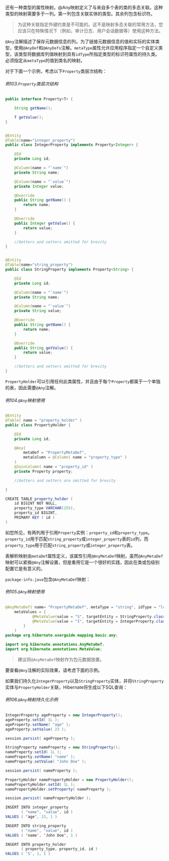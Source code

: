 还有一种类型的属性映射。@Any映射定义了与来自多个表的类的多态关联。这种类型的映射需要多于一列。第一列包含关联实体的类型。其余列包含标识符。

> 为这种关联指定外键约束是不可能的。这不是映射多态关联的常用方法，您应该只在特殊情况下（例如，审计日志、用户会话数据等）使用这种方法。

`@Any`注解描述了保存元数据信息的列。为了链接元数据信息的值和实际的实体类型，使用`@AnyDef`和`@AnyDefs`注解。`metaType`属性允许应用程序指定一个自定义类型，该类型将数据库列值映射到具有`idType`所指定类型的标识符属性的持久类。必须指定从`metaType`的值到类名的映射。

对于下面一个示例，考虑以下`Property`类层次结构：

###### 例103.`Property`类层次结构

```java
public interface Property<T> {

    String getName();

    T getValue();
}


@Entity
@Table(name="integer_property")
public class IntegerProperty implements Property<Integer> {

    @Id
    private Long id;

    @Column(name = "`name`")
    private String name;

    @Column(name = "`value`")
    private Integer value;

    @Override
    public String getName() {
        return name;
    }

    @Override
    public Integer getValue() {
        return value;
    }

    //Getters and setters omitted for brevity
}


@Entity
@Table(name="string_property")
public class StringProperty implements Property<String> {

    @Id
    private Long id;

    @Column(name = "`name`")
    private String name;

    @Column(name = "`value`")
    private String value;

    @Override
    public String getName() {
        return name;
    }

    @Override
    public String getValue() {
        return value;
    }

    //Getters and setters omitted for brevity
}
```

`PropertyHolder`可以引用任何此类属性，并且由于每个`Property`都属于一个单独的表，因此需要`@Any`注解。

###### 例104.`@Any`映射使用

```java
@Entity
@Table( name = "property_holder" )
public class PropertyHolder {

    @Id
    private Long id;

    @Any(
        metaDef = "PropertyMetaDef",
        metaColumn = @Column( name = "property_type" )
    )
    @JoinColumn( name = "property_id" )
    private Property property;

    //Getters and setters are omitted for brevity

}
```

```java
CREATE TABLE property_holder (
    id BIGINT NOT NULL,
    property_type VARCHAR(255),
    property_id BIGINT,
    PRIMARY KEY ( id )
)
```

如您所见，有两列用于引用`Property`实例：`property_id`和`property_type`。`property_id`用于匹配`string_property`或`integer_property`表的`id`列，而`property_type`用于匹配`string_property`或`integer_property`表。

表解析映射由`metaDef`属性定义，该属性引用`@AnyMetaDef`映射。虽然`@AnyMetaDef`映射可以紧挨`@Any`注解设置，但是重用它是一个很好的实践，因此在类或包级别配置它是有意义的。

`package-info.java`包含`@AnyMetaDef`映射：

###### 例105.`@Any`映射使用

```java
@AnyMetaDef( name= "PropertyMetaDef", metaType = "string", idType = "long",
    metaValues = {
            @MetaValue(value = "S", targetEntity = StringProperty.class),
            @MetaValue(value = "I", targetEntity = IntegerProperty.class)
        }
    )
package org.hibernate.userguide.mapping.basic.any;

import org.hibernate.annotations.AnyMetaDef;
import org.hibernate.annotations.MetaValue;
```

> 建议将`@AnyMetaDef`映射作为包元数据放置。

要查看`@Any`注解的实际效果，请考虑下面的示例。

如果我们持久化`IntegerProperty`以及`StringProperty`实体，并将`StringProperty`实体与`PropertyHolder`关联，Hibernate将生成以下SQL查询：

###### 例106.`@Any`映射持久化示例

```java
IntegerProperty ageProperty = new IntegerProperty();
ageProperty.setId( 1L );
ageProperty.setName( "age" );
ageProperty.setValue( 23 );

session.persist( ageProperty );

StringProperty nameProperty = new StringProperty();
nameProperty.setId( 1L );
nameProperty.setName( "name" );
nameProperty.setValue( "John Doe" );

session.persist( nameProperty );

PropertyHolder namePropertyHolder = new PropertyHolder();
namePropertyHolder.setId( 1L );
namePropertyHolder.setProperty( nameProperty );

session.persist( namePropertyHolder );
```

```java
INSERT INTO integer_property
       ( "name", "value", id )
VALUES ( 'age', 23, 1 )

INSERT INTO string_property
       ( "name", "value", id )
VALUES ( 'name', 'John Doe', 1 )

INSERT INTO property_holder
       ( property_type, property_id, id )
VALUES ( 'S', 1, 1 )
```



